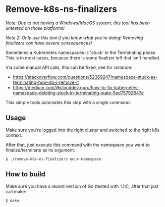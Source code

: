# Remove-k8s-ns-finalizers

*Note: Due to not having a Windows/MacOS system, this tool has been untested on those platforms!*

*Note 2: Only use this tool if you know what you're doing! Removing finalizers can have severe consequences!*

Sometimes a Kubernetes namespaces is 'stuck' in the Terminating phase. This is in most cases, because there is some finalizer left that isn't handled.

Via some manual API calls, this can be fixed, see for instance:
- https://stackoverflow.com/questions/52369247/namespace-stuck-as-terminating-how-do-i-remove-it
- https://medium.com/@clouddev.guru/how-to-fix-kubernetes-namespace-deleting-stuck-in-terminating-state-5ed75792647e

This simple tools automates this step with a single command.


## Usage

Make sure you're logged into the right cluster and switched to the right k8s context.

After that, just execute this command with the namespace you want to finalize/terminate as its argument:

```
$ ./remove-k8s-ns-finalizers your-namespace
```


## How to build

Make sure you have a recent version of Go (tested with 1.14), after that just call make:

```
$ make
```
